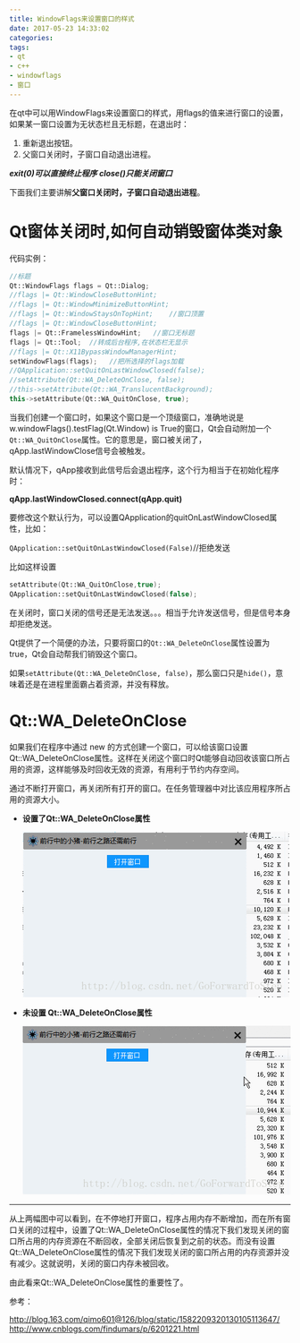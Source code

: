 ```yaml
---
title: WindowFlags来设置窗口的样式
date: 2017-05-23 14:33:02
categories:
tags:
- qt
- c++
- windowflags
- 窗口
---
```


在qt中可以用WindowFlags来设置窗口的样式，用flags的值来进行窗口的设置，如果某一窗口设置为无状态栏且无标题，在退出时：
1. 重新退出按钮。
2. 父窗口关闭时，子窗口自动退出进程。

***exit(0)可以直接终止程序***
***close()只能关闭窗口***

下面我们主要讲解**父窗口关闭时，子窗口自动退出进程**。
<!--more-->
# Qt窗体关闭时,如何自动销毁窗体类对象

代码实例：
```cpp
//标题
Qt::WindowFlags flags = Qt::Dialog;
//flags |= Qt::WindowCloseButtonHint;
//flags |= Qt::WindowMinimizeButtonHint;
//flags |= Qt::WindowStaysOnTopHint;    //窗口顶置
//flags |= Qt::WindowCloseButtonHint;
flags |= Qt::FramelessWindowHint;   //窗口无标题
flags |= Qt::Tool;  //转成后台程序,在状态栏无显示
//flags |= Qt::X11BypassWindowManagerHint;
setWindowFlags(flags);   //把所选择的flags加载
//QApplication::setQuitOnLastWindowClosed(false);
//setAttribute(Qt::WA_DeleteOnClose, false);
//this->setAttribute(Qt::WA_TranslucentBackground);
this->setAttribute(Qt::WA_QuitOnClose, true);
```

当我们创建一个窗口时，如果这个窗口是一个顶级窗口，准确地说是w.windowFlags().testFlag(Qt.Window) is True的窗口，Qt会自动附加一个`Qt::WA_QuitOnClose`属性。它的意思是，窗口被关闭了，qApp.lastWindowClose信号会被触发。

默认情况下，qApp接收到此信号后会退出程序，这个行为相当于在初始化程序时：

**qApp.lastWindowClosed.connect(qApp.quit)**

要修改这个默认行为，可以设置QApplication的quitOnLastWindowClosed属性，比如：

`QApplication::setQuitOnLastWindowClosed(False)`//拒绝发送

比如这样设置
```cpp
setAttribute(Qt::WA_QuitOnClose,true);
QApplication::setQuitOnLastWindowClosed(false);
```

在关闭时，窗口关闭的信号还是无法发送。。。相当于允许发送信号，但是信号本身却拒绝发送。

Qt提供了一个简便的办法，只要将窗口的`Qt::WA_DeleteOnClose`属性设置为true，Qt会自动帮我们销毁这个窗口。

如果`setAttribute(Qt::WA_DeleteOnClose, false)`，那么窗口只是`hide()`，意味着还是在进程里面霸占着资源，并没有释放。

# Qt::WA_DeleteOnClose

如果我们在程序中通过 new 的方式创建一个窗口，可以给该窗口设置Qt::WA_DeleteOnClose属性。这样在关闭这个窗口时Qt能够自动回收该窗口所占用的资源，这样能够及时回收无效的资源，有用利于节约内存空间。

通过不断打开窗口，再关闭所有打开的窗口。在任务管理器中对比该应用程序所占用的资源大小。

* **设置了Qt::WA_DeleteOnClose属性**

    ![](WindowFlags来设置窗口的样式\1.gif)

* **未设置 Qt::WA_DeleteOnClose属性**

    ![](WindowFlags来设置窗口的样式\2.gif)

-----

从上两幅图中可以看到，在不停地打开窗口，程序占用内存不断增加，而在所有窗口关闭的过程中，设置了Qt::WA_DeleteOnClose属性的情况下我们发现关闭的窗口所占用的内存资源在不断回收，全部关闭后恢复到之前的状态。而没有设置Qt::WA_DeleteOnClose属性的情况下我们发现关闭的窗口所占用的内存资源并没有减少。这就说明，关闭的窗口内存未被回收。

由此看来Qt::WA_DeleteOnClose属性的重要性了。

参考：

http://blog.163.com/qimo601@126/blog/static/1582209320130105113647/
http://www.cnblogs.com/findumars/p/6201221.html
